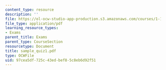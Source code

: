 ```yaml
---
content_type: resource
description: ''
file: https://ol-ocw-studio-app-production.s3.amazonaws.com/courses/1-124j-foundations-of-software-engineering-fall-2000/97cea5df725c43edbef85c8eb6d92f51_sample_quiz1.pdf
file_type: application/pdf
learning_resource_types:
- Exams
parent_title: Exams
parent_type: CourseSection
resourcetype: Document
title: sample_quiz1.pdf
type: OCWFile
uid: 97cea5df-725c-43ed-bef8-5c8eb6d92f51
---
```

